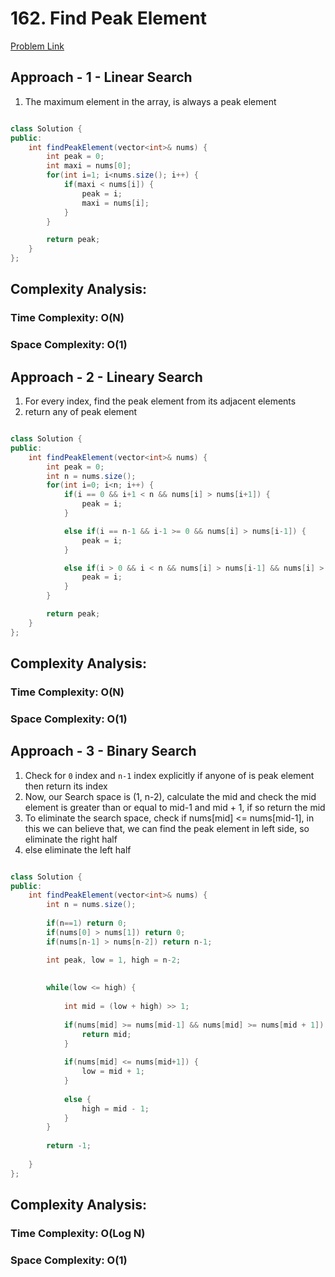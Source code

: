 # 162. Find Peak Element

[Problem Link](https://leetcode.com/problems/find-peak-element/)

## Approach - 1 - Linear Search

1. The maximum element in the array, is always a peak element

```Java

class Solution {
public:
    int findPeakElement(vector<int>& nums) {
        int peak = 0;
        int maxi = nums[0];
        for(int i=1; i<nums.size(); i++) {
            if(maxi < nums[i]) {
                peak = i;
                maxi = nums[i];
            }
        }

        return peak;
    }
};

```

## Complexity Analysis:

### Time Complexity: O(N)

### Space Complexity: O(1)

## Approach - 2 - Lineary Search

1. For every index, find the peak element from its adjacent elements
2. return any of peak element

```Java

class Solution {
public:
    int findPeakElement(vector<int>& nums) {
        int peak = 0;
        int n = nums.size();
        for(int i=0; i<n; i++) {
            if(i == 0 && i+1 < n && nums[i] > nums[i+1]) {
                peak = i;
            }

            else if(i == n-1 && i-1 >= 0 && nums[i] > nums[i-1]) {
                peak = i;
            }

            else if(i > 0 && i < n && nums[i] > nums[i-1] && nums[i] > nums[i+1]) {
                peak = i;
            }
        }

        return peak;
    }
};

```

## Complexity Analysis:

### Time Complexity: O(N)

### Space Complexity: O(1)

## Approach - 3 - Binary Search

1. Check for `0` index and `n-1` index explicitly if anyone of is peak element then return its index
2. Now, our Search space is (1, n-2), calculate the mid and check the mid element is greater than or equal to mid-1 and mid + 1, if so return the mid
3. To eliminate the search space, check if nums[mid] <= nums[mid-1], in this we can believe that, we can find the peak element in left side, so eliminate the right half
4. else eliminate the left half

```Java

class Solution {
public:
    int findPeakElement(vector<int>& nums) {
        int n = nums.size();
        
        if(n==1) return 0;
        if(nums[0] > nums[1]) return 0;
        if(nums[n-1] > nums[n-2]) return n-1;

        int peak, low = 1, high = n-2;
        
        
        while(low <= high) {
            
            int mid = (low + high) >> 1;
            
            if(nums[mid] >= nums[mid-1] && nums[mid] >= nums[mid + 1]) {
                return mid;
            }
            
            if(nums[mid] <= nums[mid+1]) {
                low = mid + 1;
            }
            
            else {
                high = mid - 1;
            }
        }
        
        return -1;
        
    }
};

```

## Complexity Analysis:

### Time Complexity: O(Log N)

### Space Complexity: O(1)
